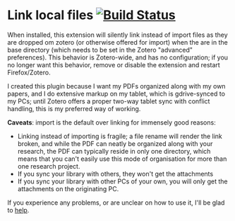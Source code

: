 # Link local files [![Build Status](https://travis-ci.org/ZotPlus/zotero-link-local-files.svg?branch=master)](https://travis-ci.org/ZotPlus/zotero-link-local-files)

When installed, this extension will silently link instead of import files as they are dropped om zotero (or otherwise
offered for import) when the are in the base directory (which needs to be set in the Zotero "advanced" preferences).
This behavior is Zotero-wide, and has no configuration; if you no longer want this behavior, remove or disable the
extension and restart Firefox/Zotero.

I created this plugin because I want my PDFs organized along with my own papers, and I do extensive markup  on my tablet,
which is gdrive-synced to my PCs; until Zotero offers a proper two-way tablet sync with conflict handling, this is my
preferred way of working.

**Caveats**: import is the default over linking for immensely good reasons:

* Linking instead of importing is fragile; a file rename will render the link broken, and while the PDF can neatly be organized along with your research, the PDF can
  typically reside in only one directory, which means that you can't easily use this mode of organisation for more than
  one research project.
* If you sync your library with others, they won't get the attachments
* If you sync your library with other PCs of your own, you will only get the attachments on the originating PC.

If you experience any problems, or are unclear on how to use it, I'll be glad to [help](https://github.com/ZotPlus/zotero-link-local-files/issues).